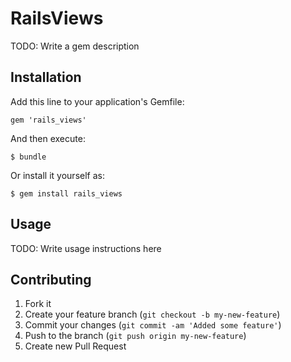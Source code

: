 # RailsViews

TODO: Write a gem description

## Installation

Add this line to your application's Gemfile:

    gem 'rails_views'

And then execute:

    $ bundle

Or install it yourself as:

    $ gem install rails_views

## Usage

TODO: Write usage instructions here

## Contributing

1. Fork it
2. Create your feature branch (`git checkout -b my-new-feature`)
3. Commit your changes (`git commit -am 'Added some feature'`)
4. Push to the branch (`git push origin my-new-feature`)
5. Create new Pull Request

